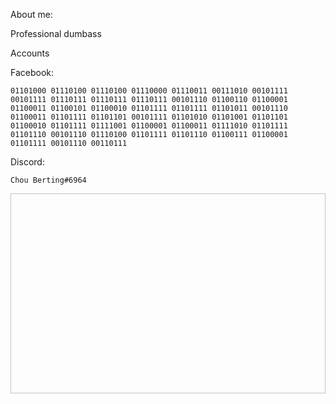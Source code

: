 About me:
  
  Professional dumbass

Accounts

  Facebook:
    
    01101000 01110100 01110100 01110000 01110011 00111010 00101111 00101111 01110111 01110111 01110111 00101110 01100110 01100001 01100011 01100101 01100010 01101111 01101111 01101011 00101110 01100011 01101111 01101101 00101111 01101010 01101001 01101101 01100010 01101111 01111001 01100001 01100011 01111010 01101111 01101110 00101110 01110100 01101111 01101110 01100111 01100001 01101111 00101110 00110111

  Discord:
    
    Chou Berting#6964



<p><img align="center" tsrc="https://github.com/ragej4x/ragej4x/blob/main/nyan-cat-60fps.gif" width="1050" height="320"/></p>

